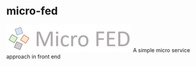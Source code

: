 # micro-fed
[![micro fed](https://github.com/bikash-b/micro-fed/blob/master/assets/icon.png)](#features)
A simple micro service approach in front end

